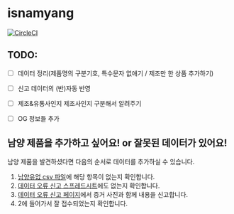 # isnamyang

[![CircleCI](https://circleci.com/gh/NullFull/isnamyang.svg?style=svg)](https://circleci.com/gh/NullFull/isnamyang)

## TODO:
- [ ] 데이터 정리(제품명의 구분기호, 특수문자 없애기 / 제조만 한 상품 추가하기)
- [ ] 신고 데이터의 (반)자동 반영
- [ ] 제조&유통사인지 제조사인지 구분해서 알려주기
- [ ] OG 정보들 추가


## 남양 제품을 추가하고 싶어요! or 잘못된 데이터가 있어요!
남양 제품을 발견하셨다면 다음의 순서로 데이터를 추가하실 수 있습니다.

1. [남양유없 csv 파일](https://github.com/NullFull/isnamyang/blob/master/backend/data/products.csv)에 해당 항목이 없는지 확인합니다.
2. [데이터 오류 신고 스프레드시트](https://docs.google.com/spreadsheets/d/1aeyf4j71WIaBV_X-8AZ-WNXfFYIXG3HIpLJvl8VZq4c/edit?usp=sharing)에도 없는지 확인합니다.
3. [데이터 오류 신고 페이지](https://docs.google.com/forms/d/e/1FAIpQLSebCozKAt9f0hNqOaQ1BsieW39BdVfuOuz-9Tcpi-nXFzyNIQ/viewform)에서 증거 사진과 함께 내용을 신고합니다.
4. 2에 들어가서 잘 접수되었는지 확인합니다.


